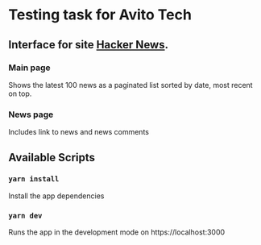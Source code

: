 # Testing task for Avito Tech
## Interface for site [Hacker News](https://news.ycombinator.com/news).

### Main page

Shows the latest 100 news as a paginated list sorted by date, most recent on top.

### News page

Includes link to news and news comments

## Available Scripts

### `yarn install`

Install the app dependencies

### `yarn dev`

Runs the app in the development mode on https://localhost:3000